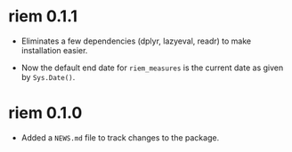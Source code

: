 # riem 0.1.1

* Eliminates a few dependencies (dplyr, lazyeval, readr) to make installation easier.

* Now the default end date for `riem_measures` is the current date as given by `Sys.Date()`.

# riem 0.1.0

* Added a `NEWS.md` file to track changes to the package.



